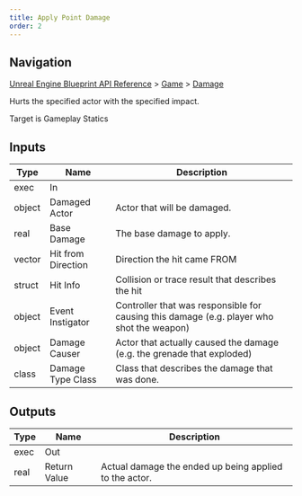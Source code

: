 ```yaml
---
title: Apply Point Damage
order: 2
---
```

## Navigation

[Unreal Engine Blueprint API Reference](https://dev.epicgames.com/documentation/en-us/unreal-engine/BlueprintAPI) > [Game](https://dev.epicgames.com/documentation/en-us/unreal-engine/BlueprintAPI/Game) > [Damage](https://dev.epicgames.com/documentation/en-us/unreal-engine/BlueprintAPI/Game/Damage)

Hurts the specified actor with the specified impact.

Target is Gameplay Statics

## Inputs

| Type | Name | Description |
| --- | --- | --- |
| exec | In |  |
| object | Damaged Actor | Actor that will be damaged. |
| real | Base Damage | The base damage to apply. |
| vector | Hit from Direction | Direction the hit came FROM |
| struct | Hit Info | Collision or trace result that describes the hit |
| object | Event Instigator | Controller that was responsible for causing this damage (e.g. player who shot the weapon) |
| object | Damage Causer | Actor that actually caused the damage (e.g. the grenade that exploded) |
| class | Damage Type Class | Class that describes the damage that was done. |

## Outputs

| Type | Name | Description |
| --- | --- | --- |
| exec | Out |  |
| real | Return Value | Actual damage the ended up being applied to the actor. |
